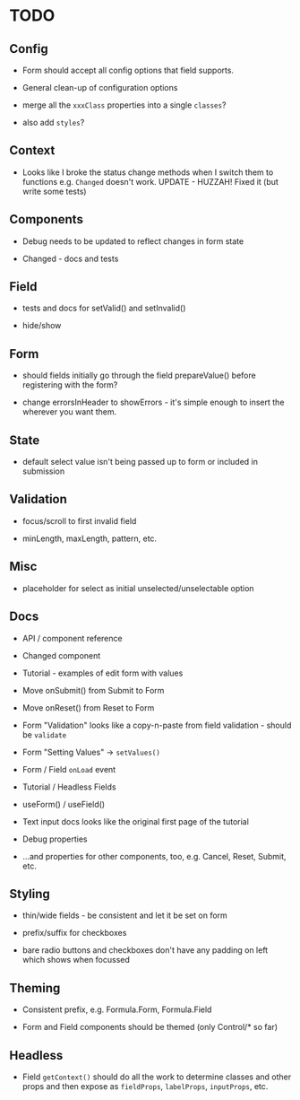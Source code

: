 # TODO

## Config

* Form should accept all config options that field supports.

* General clean-up of configuration options

* merge all the `xxxClass` properties into a single `classes`?

* also add `styles`?

## Context

* Looks like I broke the status change methods when I switch them to functions
e.g. `Changed` doesn't work.  UPDATE - HUZZAH!  Fixed it (but write some
tests)

## Components

* Debug needs to be updated to reflect changes in form state

* Changed - docs and tests

## Field

* tests and docs for setValid() and setInvalid()

* hide/show

## Form

* should fields initially go through the field prepareValue() before
registering with the form?

* change errorsInHeader to showErrors - it's simple enough to insert the
  <Errors/> wherever you want them.

## State

* default select value isn't being passed up to form or included in submission

## Validation

* focus/scroll to first invalid field

* minLength, maxLength, pattern, etc.

## Misc

* placeholder for select as initial unselected/unselectable option

## Docs

* API / component reference

* Changed component

* Tutorial - examples of edit form with values

* Move onSubmit() from Submit to Form

* Move onReset() from Reset to Form

* Form "Validation" looks like a copy-n-paste from field validation - should
be `validate`

* Form "Setting Values" -> `setValues()`

* Form / Field `onLoad` event

* Tutorial / Headless Fields

* useForm() / useField()

* Text input docs looks like the original first page of the tutorial

* Debug properties

* ...and properties for other components, too, e.g. Cancel, Reset, Submit, etc.

## Styling

* thin/wide fields - be consistent and let it be set on form

* prefix/suffix for checkboxes

* bare radio buttons and checkboxes don't have any padding on left which shows
when focussed

## Theming

* Consistent prefix, e.g. Formula.Form, Formula.Field

* Form and Field components should be themed (only Control/* so far)

## Headless

* Field `getContext()` should do all the work to determine classes and
other props and then expose as `fieldProps`, `labelProps`, `inputProps`,
etc.
